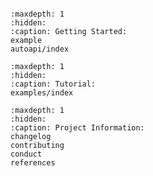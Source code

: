 ```{include} ../README.md
```

```{toctree}
:maxdepth: 1
:hidden:
:caption: Getting Started:
example
autoapi/index
```

```{toctree}
:maxdepth: 1
:hidden:
:caption: Tutorial:
examples/index
```

```{toctree}
:maxdepth: 1
:hidden:
:caption: Project Information:
changelog
contributing
conduct
references
```